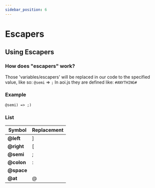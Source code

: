 ```yaml
---
sidebar_position: 6
---
```


# Escapers
## Using Escapers
### How does "escapers" work?
Those 'variables/escapers' will be replaced in our code to the specified value, like so: `@semi` => `;`
In aoi.js they are defined like: `#ANYTHING#`
### Example
```
@semi) => ;)
```
### List
| Symbol       | Replacement |
| ------------ | ----------- |
| **@left**    | ]           |
| **@right**   | [           |
| **@semi**    | ;           |
| **@colon**   | :           |
| **@space**   |             |
| **@at**      | @           |